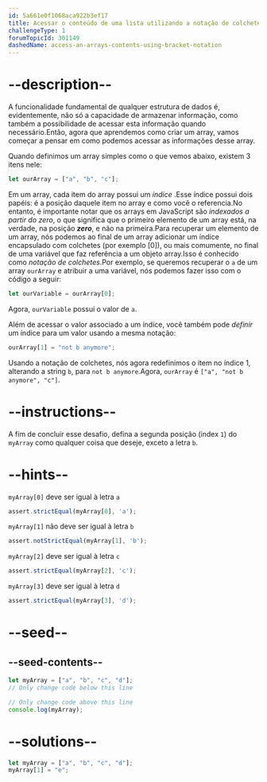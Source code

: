 ```yaml
---
id: 5a661e0f1068aca922b3ef17
title: Acessar o conteúdo de uma lista utilizando a notação de colchetes
challengeType: 1
forumTopicId: 301149
dashedName: access-an-arrays-contents-using-bracket-notation
---
```


# --description--

A funcionalidade fundamental de qualquer estrutura de dados é, evidentemente, não só a capacidade de armazenar informação, como também a possibilidade de acessar esta informação quando necessário.Então, agora que aprendemos como criar um array, vamos começar a pensar em como podemos acessar as informações desse array.

Quando definimos um array simples como o que vemos abaixo, existem 3 itens nele:

```js
let ourArray = ["a", "b", "c"];
```

Em um array, cada item do array possui um <dfn>índice </dfn>.Esse índice possui dois papéis: é a posição daquele item no array e como você o referencia.No entanto, é importante notar que os arrays em JavaScript são <dfn>indexados a partir do zero</dfn>, o que significa que o primeiro elemento de um array está, na verdade, na posição ***zero***, e não na primeira.Para recuperar um elemento de um array, nós podemos ao final de um array adicionar um índice encapsulado com colchetes (por exemplo [0]), ou mais comumente, no final de uma variável que faz referência a um objeto array.Isso é conhecido como <dfn>notação de colchetes</dfn>.Por exemplo, se queremos recuperar o `a` de um array `ourArray` e atribuir a uma variável, nós podemos fazer isso com o código a seguir:

```js
let ourVariable = ourArray[0];
```

Agora, `ourVariable` possui o valor de `a`.

Além de acessar o valor associado a um índice, você também pode *definir* um índice para um valor usando a mesma notação:

```js
ourArray[1] = "not b anymore";
```

Usando a notação de colchetes, nós agora redefinimos o item no índice 1, alterando a string `b`, para `not b anymore`.Agora, `ourArray` é `["a", "not b anymore", "c"]`.

# --instructions--

A fim de concluir esse desafio, defina a segunda posição (index `1`) do `myArray` como qualquer coisa que deseje, exceto a letra `b`.

# --hints--

`myArray[0]` deve ser igual à letra `a`

```js
assert.strictEqual(myArray[0], 'a');
```

`myArray[1]` não deve ser igual à letra `b`

```js
assert.notStrictEqual(myArray[1], 'b');
```

`myArray[2]` deve ser igual à letra `c`

```js
assert.strictEqual(myArray[2], 'c');
```

`myArray[3]` deve ser igual à letra `d`

```js
assert.strictEqual(myArray[3], 'd');
```

# --seed--

## --seed-contents--

```js
let myArray = ["a", "b", "c", "d"];
// Only change code below this line

// Only change code above this line
console.log(myArray);
```

# --solutions--

```js
let myArray = ["a", "b", "c", "d"];
myArray[1] = "e";
```
